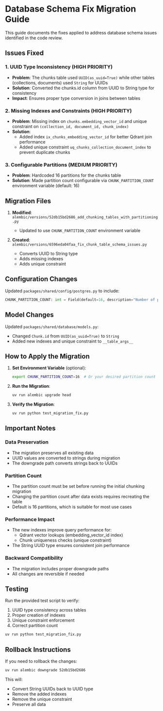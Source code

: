 # Database Schema Fix Migration Guide

This guide documents the fixes applied to address database schema issues identified in the code review.

## Issues Fixed

### 1. UUID Type Inconsistency (HIGH PRIORITY)
- **Problem**: The chunks table used `UUID(as_uuid=True)` while other tables (collections, documents) used `String` for UUIDs
- **Solution**: Converted the chunks.id column from UUID to String type for consistency
- **Impact**: Ensures proper type conversion in joins between tables

### 2. Missing Indexes and Constraints (HIGH PRIORITY)
- **Problem**: Missing index on `chunks.embedding_vector_id` and unique constraint on `(collection_id, document_id, chunk_index)`
- **Solution**: 
  - Added index `ix_chunks_embedding_vector_id` for better Qdrant join performance
  - Added unique constraint `uq_chunks_collection_document_index` to prevent duplicate chunks

### 3. Configurable Partitions (MEDIUM PRIORITY)
- **Problem**: Hardcoded 16 partitions for the chunks table
- **Solution**: Made partition count configurable via `CHUNK_PARTITION_COUNT` environment variable (default: 16)

## Migration Files

1. **Modified**: `alembic/versions/52db15bd2686_add_chunking_tables_with_partitioning.py`
   - Updated to use `CHUNK_PARTITION_COUNT` environment variable

2. **Created**: `alembic/versions/6596eda04faa_fix_chunk_table_schema_issues.py`
   - Converts UUID to String type
   - Adds missing indexes
   - Adds unique constraint

## Configuration Changes

Updated `packages/shared/config/postgres.py` to include:
```python
CHUNK_PARTITION_COUNT: int = Field(default=16, description="Number of partitions for chunks table")
```

## Model Changes

Updated `packages/shared/database/models.py`:
- Changed `Chunk.id` from `UUID(as_uuid=True)` to `String`
- Added new indexes and unique constraint to `__table_args__`

## How to Apply the Migration

1. **Set Environment Variable** (optional):
   ```bash
   export CHUNK_PARTITION_COUNT=16  # Or your desired partition count
   ```

2. **Run the Migration**:
   ```bash
   uv run alembic upgrade head
   ```

3. **Verify the Migration**:
   ```bash
   uv run python test_migration_fix.py
   ```

## Important Notes

### Data Preservation
- The migration preserves all existing data
- UUID values are converted to strings during migration
- The downgrade path converts strings back to UUIDs

### Partition Count
- The partition count must be set before running the initial chunking migration
- Changing the partition count after data exists requires recreating the table
- Default is 16 partitions, which is suitable for most use cases

### Performance Impact
- The new indexes improve query performance for:
  - Qdrant vector lookups (embedding_vector_id index)
  - Chunk uniqueness checks (unique constraint)
- The String UUID type ensures consistent join performance

### Backward Compatibility
- The migration includes proper downgrade paths
- All changes are reversible if needed

## Testing

Run the provided test script to verify:
1. UUID type consistency across tables
2. Proper creation of indexes
3. Unique constraint enforcement
4. Correct partition count

```bash
uv run python test_migration_fix.py
```

## Rollback Instructions

If you need to rollback the changes:

```bash
uv run alembic downgrade 52db15bd2686
```

This will:
- Convert String UUIDs back to UUID type
- Remove the added indexes
- Remove the unique constraint
- Preserve all data
